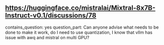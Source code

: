 ## https://huggingface.co/mistralai/Mixtral-8x7B-Instruct-v0.1/discussions/78

contains_question: yes
question_part: Can anyone advise what needs to be done to make it work, do I need to use quantization, I know that vllm has issue with awq and mistral on multi GPU?